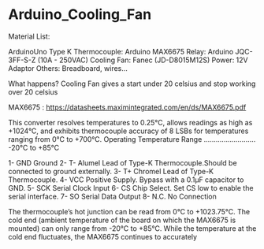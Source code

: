 # Arduino_Cooling_Fan

Material List: 

ArduinoUno
Type K Thermocouple: Arduino MAX6675 
Relay: Arduino JQC-3FF-S-Z (10A - 250VAC) 
Cooling Fan: Fanec (JD-D8015M12S)
Power: 12V Adaptor 
Others: Breadboard, wires...

What happens? 
Cooling Fan gives a start under 20 celsius and stop working over 20 celsius


MAX6675 : https://datasheets.maximintegrated.com/en/ds/MAX6675.pdf

This converter resolves temperatures to 0.25°C, allows readings as high as +1024°C, and exhibits thermocouple
accuracy of 8 LSBs for temperatures ranging from 0°C to +700°C.
Operating Temperature Range .......................... -20°C to +85°C

1- GND Ground
2- T- Alumel Lead of Type-K Thermocouple.Should be connected to ground externally.
3- T+ Chromel Lead of Type-K Thermocouple. 
4- VCC Positive Supply. Bypass with a 0.1µF capacitor to GND.
5- SCK Serial Clock Input
6- CS Chip Select. Set CS low to enable the serial interface.
7- SO Serial Data Output
8- N.C. No Connection

The thermocouple’s hot junction can be read from 0°C to +1023.75°C. The cold end (ambient temperature of the board on which the MAX6675
is mounted) can only range from -20°C to +85°C. While the temperature at the cold end fluctuates, the MAX6675 continues to accurately


